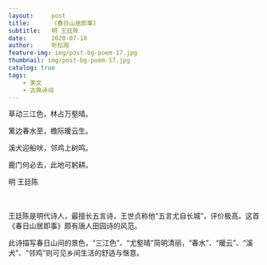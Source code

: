 ```yaml
---
layout:     post
title:      《春日山居即事》
subtitle:   明 王廷陈
date:       2020-07-18
author:     听松阁
feature-img: img/post-bg-poem-17.jpg
thumbnail: img/post-bg-poem-17.jpg
catalog: true
tags:
    - 美文
    - 古典诗词
---
```


草动三江色，林占万壑晴。

篱边春水至，檐际暖云生。

溪犬迎船吠，邻鸡上树鸣。

鹿门何必去，此地可躬耕。

明 王廷陈

<br><br>
王廷陈是明代诗人，最擅长五言诗，王世贞称他“五言尤自长城”，评价极高。这首《春日山居即事》颇有唐人田园诗的风范。

此诗描写春日山间的景色，“三江色”、“尤壑晴”简明清丽，“春水”、“暖云”、“溪犬”、“邻鸡”则可见乡间生活的舒适与惬意。
